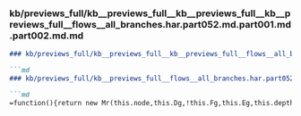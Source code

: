 ### kb/previews_full/kb__previews_full__kb__previews_full__kb__previews_full__flows__all_branches.har.part052.md.part001.md.part002.md.md

```md
### kb/previews_full/kb__previews_full__kb__previews_full__flows__all_branches.har.part052.md.part001.md.part002.md

```md
### kb/previews_full/kb__previews_full__flows__all_branches.har.part052.md.part001.md (part 002)

```md
=function(){return new Mr(this.node,this.Dg,!this.Fg,this.Eg,this.depth)};
```

```

```

```
